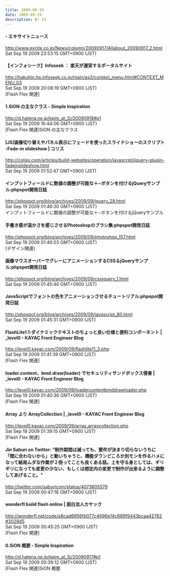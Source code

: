 ```yaml
---
title: 2009-09-19
date: 2009-09-19
description: B! 14
---
```


####  - エキサイトニュース
http://www.excite.co.jp/News/column/20090917/Allabout_20090917_2.html<br>
Sat Sep 19 2009 23:53:15 GMT+0900 (JST)<br>


#### 【インフォシーク】Infoseek ： 楽天が運営するポータルサイト
http://hakuhin.hp.infoseek.co.jp/main/as3/context_menu.html#CONTEXT_MENU_03<br>
Sat Sep 19 2009 20:06:19 GMT+0900 (JST)<br>
[Flash Flex 関連]


#### 1.SiON の主なクラス - Simple Inspiration
http://d.hatena.ne.jp/keim_at_Si/20090918#p1<br>
Sat Sep 19 2009 16:44:06 GMT+0900 (JST)<br>
[Flash Flex 関連]SiON の主なクラス


####   [JS]画像切り替えやパネル表示にフェードを使ったスライドショーのスクリプト -Fade-in slideshow | コリス
http://coliss.com/articles/build-websites/operation/javascript/jquery-plugin-fadeinslideshow.html<br>
Sat Sep 19 2009 01:52:47 GMT+0900 (JST)<br>


#### インプットフィールドに数値の調整が可能な＋−ボタンを付けるjQueryサンプル:phpspot開発日誌
http://phpspot.org/blog/archives/2009/09/jquery_28.html<br>
Sat Sep 19 2009 01:46:30 GMT+0900 (JST)<br>
インプットフィールドに数値の調整が可能な＋−ボタンを付けるjQueryサンプル


#### 手書き感が温かさを感じさせるPhotoshopのブラシ集:phpspot開発日誌
http://phpspot.org/blog/archives/2009/09/photoshop_157.html<br>
Sat Sep 19 2009 01:46:03 GMT+0900 (JST)<br>
[デザイン関連]


#### 画像マウスオーバーでグレーにアニメーションするCSS＆jQueryサンプル:phpspot開発日誌
http://phpspot.org/blog/archives/2009/09/cssjquery_1.html<br>
Sat Sep 19 2009 01:45:46 GMT+0900 (JST)<br>


#### JavaScriptでフォントの色をアニメーションさせるチュートリアル:phpspot開発日誌
http://phpspot.org/blog/archives/2009/09/javascript_80.html<br>
Sat Sep 19 2009 01:45:31 GMT+0900 (JST)<br>


#### FlashLite1.1:ダイナミックテキストのちょっと良い仕様と便利コンポーネント | _level0 - KAYAC Front Engineer Blog
http://level0.kayac.com/2009/09/flashlite11_3.php<br>
Sat Sep 19 2009 01:41:39 GMT+0900 (JST)<br>
[Flash Flex 関連]


#### loader.content、bmd.draw(loader) でセキュリティサンドボックス侵害 | _level0 - KAYAC Front Engineer Blog
http://level0.kayac.com/2009/09/loadercontentbmddrawloader.php<br>
Sat Sep 19 2009 01:40:36 GMT+0900 (JST)<br>
[Flash Flex 関連]


#### Array より ArrayCollection | _level0 - KAYAC Front Engineer Blog
http://level0.kayac.com/2009/09/array_arraycollection.php<br>
Sat Sep 19 2009 01:39:15 GMT+0900 (JST)<br>
[Flash Flex 関連]


#### Jin Saburi on Twitter: "制作期間は減っても、要件が決まり切らないうちに「間に合わないから」と動いちゃうと、機能ダウンどころか別モンを作るハメになって結局ムダな作業が２倍ってことも良くある話。上を守る身としては、ギリギリになっても変更の少ない、もしくは想定内の変更で制作が出来るように調整してあげること。"
http://twitter.com/saburicom/status/4073605579<br>
Sat Sep 19 2009 00:47:18 GMT+0900 (JST)<br>


#### wonderfl build flash online | 面白法人カヤック
http://wonderfl.net/code/a8cad6956fb077c4696e14c689f9443bcaa42782#302845<br>
Sat Sep 19 2009 00:45:25 GMT+0900 (JST)<br>
[Flash Flex 関連]


#### 0.SiON 概要 - Simple Inspiration
http://d.hatena.ne.jp/keim_at_Si/20090917#p1<br>
Sat Sep 19 2009 00:39:12 GMT+0900 (JST)<br>
[Flash Flex 関連]SiON 概要


